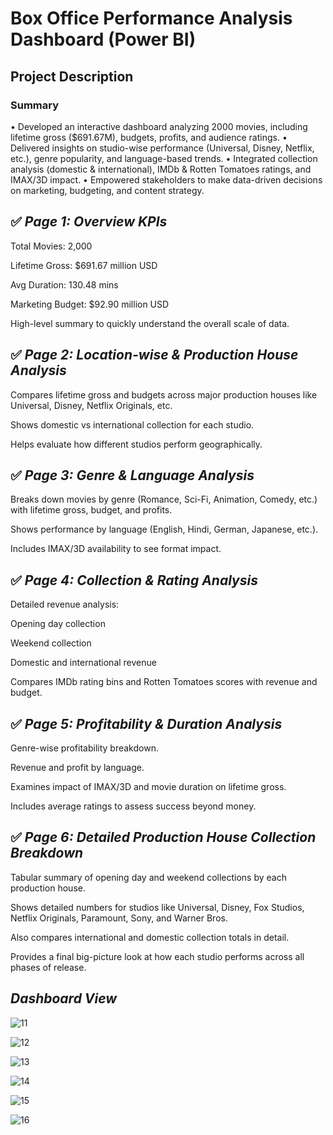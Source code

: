 # Box Office Performance Analysis Dashboard (Power BI)

## Project Description
 ### Summary
• Developed an interactive dashboard analyzing 2000 movies, including lifetime gross ($691.67M), budgets, profits, and audience ratings.
• Delivered insights on studio-wise performance (Universal, Disney, Netflix, etc.), genre popularity, and language-based trends.
• Integrated collection analysis (domestic & international), IMDb & Rotten Tomatoes ratings, and IMAX/3D impact.
• Empowered stakeholders to make data-driven decisions on marketing, budgeting, and content strategy.

## ✅ _Page 1: Overview KPIs_
Total Movies: 2,000

Lifetime Gross: $691.67 million USD

Avg Duration: 130.48 mins

Marketing Budget: $92.90 million USD

High-level summary to quickly understand the overall scale of data.

## ✅ _Page 2: Location-wise & Production House Analysis_
Compares lifetime gross and budgets across major production houses like Universal, Disney, Netflix Originals, etc.

Shows domestic vs international collection for each studio.

Helps evaluate how different studios perform geographically.

## ✅ _Page 3: Genre & Language Analysis_
Breaks down movies by genre (Romance, Sci-Fi, Animation, Comedy, etc.) with lifetime gross, budget, and profits.

Shows performance by language (English, Hindi, German, Japanese, etc.).

Includes IMAX/3D availability to see format impact.

## ✅ _Page 4: Collection & Rating Analysis_
Detailed revenue analysis:

Opening day collection

Weekend collection

Domestic and international revenue

Compares IMDb rating bins and Rotten Tomatoes scores with revenue and budget.

## ✅ _Page 5: Profitability & Duration Analysis_
Genre-wise profitability breakdown.

Revenue and profit by language.

Examines impact of IMAX/3D and movie duration on lifetime gross.

Includes average ratings to assess success beyond money.

## ✅ _Page 6: Detailed Production House Collection Breakdown_
Tabular summary of opening day and weekend collections by each production house.

Shows detailed numbers for studios like Universal, Disney, Fox Studios, Netflix Originals, Paramount, Sony, and Warner Bros.

Also compares international and domestic collection totals in detail.

Provides a final big-picture look at how each studio performs across all phases of release.



## _Dashboard View_


![11](https://github.com/user-attachments/assets/89c0f47a-7232-4bf7-9f03-18bd28fdd5e8)

![12](https://github.com/user-attachments/assets/e6d77f4b-2ac7-46e0-981d-1a52f6b5bde4)

![13](https://github.com/user-attachments/assets/fda5d1b9-fe2c-4496-a2ee-5a5f16e225b6)

![14](https://github.com/user-attachments/assets/f41e1121-616f-4df8-9162-b14d14b5d4c0)

![15](https://github.com/user-attachments/assets/eff04ad9-d4a3-4959-9fa6-064ff9c64281)

![16](https://github.com/user-attachments/assets/0355bc2a-b7db-4669-accc-f9ca0eec138c)
